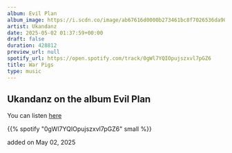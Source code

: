 ```yaml
---
album: Evil Plan
album_image: https://i.scdn.co/image/ab67616d0000b273461bc8f7026536da909196e0
artist: Ukandanz
date: 2025-05-02 01:37:59+00:00
draft: false
duration: 428812
preview_url: null
spotify_url: https://open.spotify.com/track/0gWl7YQIOpujszxvl7pGZ6
title: War Pigs
type: music
---
```



## Ukandanz on the album Evil Plan

You can listen [here](https://open.spotify.com/track/0gWl7YQIOpujszxvl7pGZ6)

{{% spotify "0gWl7YQIOpujszxvl7pGZ6" small %}}

added on May 02, 2025